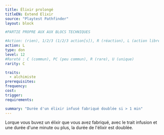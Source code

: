 ```yaml
---
title: Élixir prolongé
titleEN: Extend Elixir
source: "Playtest Pathfinder"
layout: block

#PARTIE PROPRE AUX AUX BLOCS TECHNIQUES

#Action: (rien), 1/2/3 (1/2/3 action[s]), R (réaction), L (action libre)
action: L
type: don
level: 12
#Rareté : C (commun), PC (peu commun), R (rare), U (unique)
rarity: C

traits:
  - alchimiste
prerequisites: 
frequency: 
cost:
trigger: 
requirements:

summary: "Durée d'un élixir infusé fabriqué doublée si > 1 min"
---
```


Lorque vous buvez un élixir que vous avez fabriqué, avec le trait infusion et une durée d'une minute ou plus, la durée de l'élixir est doublée.